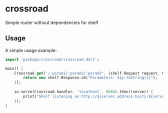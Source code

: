 # crossroad

Simple router without dependencies for shelf 

## Usage

A simple usage example:

```dart
import 'package:crossroad/crossroad.dart';

main() {
    Crossroad.get('/:param1/:param2/:param3', (shelf.Request request, Map p) {
        return new shelf.Response.ok("Parameters: ${p.toString()}");
    });
    
    io.serve(Crossroad.handler, 'localhost', 8080).then((server) {
        print("Shelf listening on http://${server.address.host}:${server.port}");
    });
}
```
